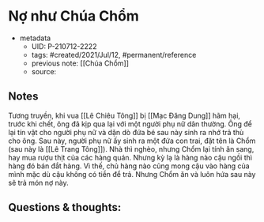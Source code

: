 # Nợ như Chúa Chổm

- metadata
	- UID: P-210712-2222
	- tags: #created/2021/Jul/12, #permanent/reference
	- previous note: [[Chúa Chổm]]
	- source: 

## Notes
Tương truyền, khi vua [[Lê Chiêu Tông]] bị [[Mạc Đăng Dung]] hãm hại, trước khi chết, ông đã kịp qua lại với một người phụ nữ dân thường. Ông để lại tín vật cho người phụ nữ và dặn dò đứa bé sau này sinh ra nhớ trả thù cho ông.
Sau này, người phụ nữ ấy sinh ra một đứa con trai, đặt tên là Chổm (sau này là [[Lê Trang Tông]]). Nhà thì nghèo, nhưng Chổm lại tính ăn sang, hay mua rượu thịt của các hàng quán. Nhưng kỳ lạ là hàng nào cậu ngồi thì hàng đó bán đắt hàng. Vì thế, chủ hàng nào cũng mong cậu vào hàng của mình mặc dù cậu không có tiền để trả. Nhưng Chổm ăn và luôn hứa sau này sẽ trả món nợ này.

## Questions & thoughts:

